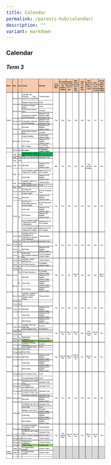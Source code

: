```yaml
---
title: Calendar
permalink: /parents-hub/calendar/
description: ""
variant: markdown
---
```

### Calendar
##### Term 3 
![](/images/Picture4.png)